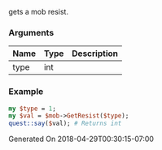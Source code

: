gets a mob resist.
### Arguments
**Name**|**Type**|**Description**
:---|:---|:---
type|int|

### Example

```perl
my $type = 1;
my $val = $mob->GetResist($type);
quest::say($val); # Returns int
```


Generated On 2018-04-29T00:30:15-07:00